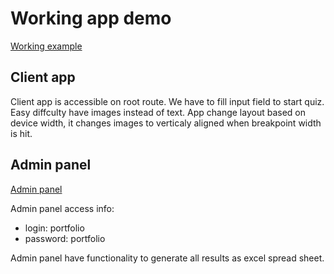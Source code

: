 # Working app demo 
[Working example](https://quizchildrengame.prefx.eu)

## Client app 
Client app is accessible on root route.
We have to fill input field to start quiz.
Easy diffculty have images instead of text.
App change layout based on device width, it changes images to verticaly aligned when breakpoint width is hit.

## Admin panel 
[Admin panel](https://quizchildrengame.prefx.eu/login)

Admin panel access info:
* login: portfolio
* password: portfolio

Admin panel have functionality to generate all results as excel spread sheet.

